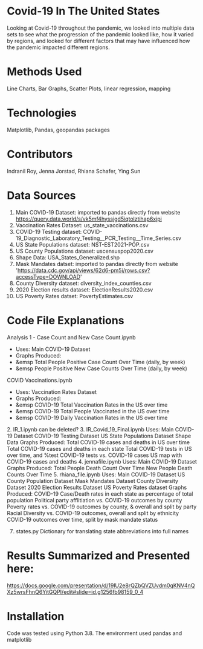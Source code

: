# Covid-19 In The United States
Looking at Covid-19 throughout the pandemic, we looked into multiple data sets to see what the progression of the pandemic looked like, how it varied by regions, and looked for different factors that may have influenced how the pandemic impacted different regions. 

# Methods Used
Line Charts, Bar Graphs, Scatter Plots, linear regression, mapping 

# Technologies
Matplotlib, Pandas, geopandas packages 

# Contributors
Indranil Roy, Jenna Jorstad, Rhiana Schafer, Ying Sun 

# Data Sources
1. Main COVID-19 Dataset: imported to pandas directly from website https://query.data.world/s/vk5mf4hyssjgd5iqtolztihap6xjpi
2. Vaccination Rates Dataset: us_state_vaccinations.csv
3. COVID-19 Testing dataset: COVID-19_Diagnostic_Laboratory_Testing__PCR_Testing__Time_Series.csv 
4. US State Populations dataset: NST-EST2021-POP.csv
5. US County Populations dataset: uscensuspop2020.csv
6. Shape Data: USA_States_Generalized.shp
7. Mask Mandates datset: imported to pandas directly from website 'https://data.cdc.gov/api/views/62d6-pm5i/rows.csv?accessType=DOWNLOAD'
8. County Diversity dataset: diversity_index_counties.csv
9. 2020 Election results dataset: ElectionResults2020.csv
10. US Poverty Rates datset: PovertyEstimates.csv

# Code File Explanations
Analysis 1 - Case Count and New Case Count.ipynb
<ul><li>Uses: Main COVID-19 Dataset</li>
<li>Graphs Produced:</li>
<li>&emsp Total People Positive Case Count Over Time (daily, by week)</li>
<li>&emsp People Positive New Case Counts Over Time (daily, by week)</li></ul>
COVID Vaccinations.ipynb
<ul><li>Uses: Vaccination Rates Dataset</li>
<li>Graphs Produced:</li>
        <li>&emsp COVID-19 Total Vaccination Rates in the US over time</li>            
        <li>&emsp COVID-19 Total People Vaccinated in the US over time</li>
        <li>&emsp COVID-19 Daily Vaccination Rates in the US over time</li></ul>
2. IR_1.ipynb
        can be deleted?
3. IR_Covid_19_Final.ipynb
        Uses: Main COVID-19 Dataset
              COVID-19 Testing Dataset
              US State Populations Dataset
              Shape Data
        Graphs Produced: 
              Total COVID-19 cases and deaths in US over time
              Total COVID-19 cases and deaths in each state
              Total COVID-19 tests in US over time, and %test
              COVID-19 tests vs. COVID-19 cases
              US map with COVID-19 cases and deaths
4. jennafile.ipynb
        Uses: Main COVID-19 Dataset
        Graphs Produced: 
              Total People Death Count Over Time
              New People Death Counts Over Time
5. rhiana_file.ipynb
        Uses: Main COVID-19 Dataset
              US County Population Dataset
              Mask Mandates Dataset
              County Diversity Dataset
              2020 Election Results Dataset
              US Poverty Rates dataset              
        Graphs Produced:
              COVID-19 Case/Death rates in each state as percentage of total population
              Political party afflitiation vs. COVID-19 outcomes by county
              Poverty rates vs. COVID-19 outcomes by county, & overall and split by party
              Racial Diversity vs. COVID-19 outcomes, overall and split by ethnicity
              COVID-19 outcomes over time, split by mask mandate status            
              
7. states.py
        Dictionary for translating state abbreviations into full names

# Results Summarized and Presented here:
https://docs.google.com/presentation/d/19lU2e8rQZbQVZUvdm0qKNV4nQXz5wrsFhnQ6YitGQPI/edit#slide=id.g1256fb98159_0_4


# Installation 
Code was tested using Python 3.8. The environment used pandas and matplotlib

